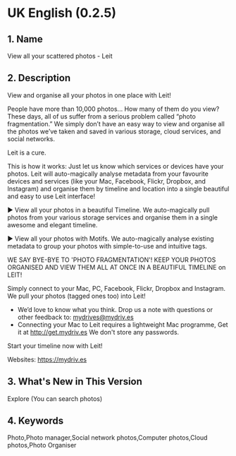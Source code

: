 UK English (0.2.5)
=================
## 1. Name
View all your scattered photos - Leit

## 2. Description
View and organise all your photos in one place with Leit!

People have more than 10,000 photos... How many of them do you view? These days, all of us suffer from a serious problem called “photo fragmentation.” We simply don’t have an easy way to view and organise all the photos we’ve taken and saved in various storage, cloud services, and social networks.

Leit is a cure.

This is how it works: Just let us know which services or devices have your photos. Leit will auto-magically analyse metadata from your favourite devices and services (like your Mac, Facebook, Flickr, Dropbox, and Instagram) and organise them by timeline and location into a single beautiful and easy to use Leit interface!

▶ View all your photos in a beautiful Timeline. We auto-magically pull photos from your various storage services and organise them in a single awesome and elegant timeline.

▶ View all your photos with Motifs. We auto-magically analyse existing metadata to group your photos with simple-to-use and intuitive tags.

WE SAY BYE-BYE TO 'PHOTO FRAGMENTATION'! KEEP YOUR PHOTOS ORGANISED AND VIEW THEM ALL AT ONCE IN A BEAUTIFUL TIMELINE on LEIT!

Simply connect to your Mac, PC, Facebook, Flickr, Dropbox and Instagram. We pull your photos (tagged ones too) into Leit!

* We’d love to know what you think. Drop us a note with questions or other feedback to: mydrives@mydriv.es
* Connecting your Mac to Leit requires a lightweight Mac programme, Get it at http://get.mydriv.es We don't store any passwords.

Start your timeline now with Leit!

Websites: https://mydriv.es

## 3. What's New in This Version
Explore (You can search photos)

## 4. Keywords
Photo,Photo manager,Social network photos,Computer photos,Cloud photos,Photo Organiser
